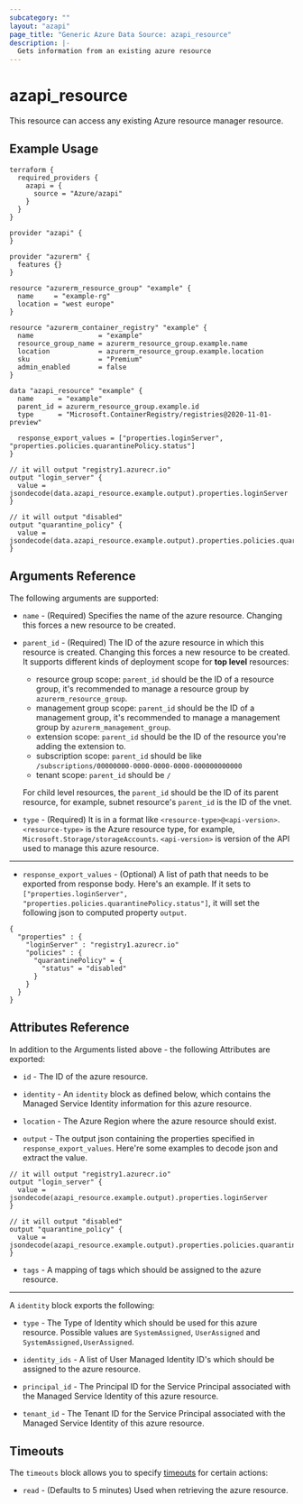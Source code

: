 ```yaml
---
subcategory: ""
layout: "azapi"
page_title: "Generic Azure Data Source: azapi_resource"
description: |-
  Gets information from an existing azure resource
---
```


# azapi_resource

This resource can access any existing Azure resource manager resource.

## Example Usage

```hcl
terraform {
  required_providers {
    azapi = {
      source = "Azure/azapi"
    }
  }
}

provider "azapi" {
}

provider "azurerm" {
  features {}
}

resource "azurerm_resource_group" "example" {
  name     = "example-rg"
  location = "west europe"
}

resource "azurerm_container_registry" "example" {
  name                = "example"
  resource_group_name = azurerm_resource_group.example.name
  location            = azurerm_resource_group.example.location
  sku                 = "Premium"
  admin_enabled       = false
}

data "azapi_resource" "example" {
  name      = "example"
  parent_id = azurerm_resource_group.example.id
  type      = "Microsoft.ContainerRegistry/registries@2020-11-01-preview"

  response_export_values = ["properties.loginServer", "properties.policies.quarantinePolicy.status"]
}

// it will output "registry1.azurecr.io"
output "login_server" {
  value = jsondecode(data.azapi_resource.example.output).properties.loginServer
}

// it will output "disabled"
output "quarantine_policy" {
  value = jsondecode(data.azapi_resource.example.output).properties.policies.quarantinePolicy.status
}
```

## Arguments Reference

The following arguments are supported:
* `name` - (Required) Specifies the name of the azure resource. Changing this forces a new resource to be created.
* `parent_id` - (Required) The ID of the azure resource in which this resource is created. Changing this forces a new resource to be created. It supports different kinds of deployment scope for **top level** resources: 
    - resource group scope: `parent_id` should be the ID of a resource group, it's recommended to manage a resource group by `azurerm_resource_group`.
    - management group scope: `parent_id` should be the ID of a management group, it's recommended to manage a management group by `azurerm_management_group`.
    - extension scope: `parent_id` should be the ID of the resource you're adding the extension to.
    - subscription scope: `parent_id` should be like `/subscriptions/00000000-0000-0000-0000-000000000000`
    - tenant scope: `parent_id` should be `/`

  For child level resources, the `parent_id` should be the ID of its parent resource, for example, subnet resource's `parent_id` is the ID of the vnet.

* `type` - (Required) It is in a format like `<resource-type>@<api-version>`. `<resource-type>` is the Azure resource type, for example, `Microsoft.Storage/storageAccounts`.
  `<api-version>` is version of the API used to manage this azure resource.

---

* `response_export_values` - (Optional) A list of path that needs to be exported from response body. Here's an example.
  If it sets to `["properties.loginServer", "properties.policies.quarantinePolicy.status"]`, it will set the following json to computed property `output`.
```
{
  "properties" : {
    "loginServer" : "registry1.azurecr.io"
    "policies" : {
      "quarantinePolicy" = {
        "status" = "disabled"
      }
    }
  }
}
```

## Attributes Reference

In addition to the Arguments listed above - the following Attributes are exported:

* `id` - The ID of the azure resource.
  
* `identity` - An `identity` block as defined below, which contains the Managed Service Identity information for this azure resource.

* `location` - The Azure Region where the azure resource should exist.

* `output` - The output json containing the properties specified in `response_export_values`. Here're some examples to decode json and extract the value.
```
// it will output "registry1.azurecr.io"
output "login_server" {
  value = jsondecode(azapi_resource.example.output).properties.loginServer
}

// it will output "disabled"
output "quarantine_policy" {
  value = jsondecode(azapi_resource.example.output).properties.policies.quarantinePolicy.status
}
```

* `tags` - A mapping of tags which should be assigned to the azure resource.

---

A `identity` block exports the following:

* `type` - The Type of Identity which should be used for this azure resource. Possible values are `SystemAssigned`, `UserAssigned` and `SystemAssigned,UserAssigned`.

* `identity_ids` - A list of User Managed Identity ID's which should be assigned to the azure resource.

* `principal_id` - The Principal ID for the Service Principal associated with the Managed Service Identity of this azure resource.

* `tenant_id` - The Tenant ID for the Service Principal associated with the Managed Service Identity of this azure resource.

## Timeouts

The `timeouts` block allows you to specify [timeouts](https://www.terraform.io/docs/configuration/resources.html#timeouts) for certain actions:

* `read` - (Defaults to 5 minutes) Used when retrieving the azure resource.
